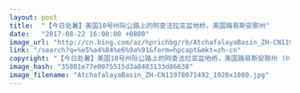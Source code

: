 ```yaml
---
layout: post
title:  "【今日处暑】美国10号州际公路上的阿查法拉亚盆地桥，美国路易斯安那州"
date:   "2017-08-22 16:00:00 +0800"
image_url: "http://cn.bing.com/az/hprichbg/rb/AtchafalayaBasin_ZH-CN11978071492_1920x1080.jpg"
link: "/search?q=%e5%a4%84%e6%9a%91&form=hpcapt&mkt=zh-cn"
copyright: "【今日处暑】美国10号州际公路上的阿查法拉亚盆地桥，美国路易斯安那州 (© Brian Sytnyk/Masterfile)"
image_hash: "35801e77e0075515d3a8483133d86638"
image_filename: "AtchafalayaBasin_ZH-CN11978071492_1920x1080.jpg"
---
```


